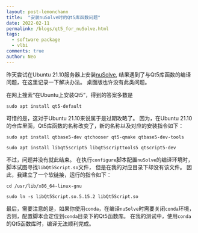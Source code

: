 ```yaml
---
layout: post-lemonchann
title:  "安装nuSolve时的Qt5库函数问题"
date: 2022-02-11
permalink: /blogs/qt5_for_nuSolve.html
tags:
  - software package
  - vlbi
comments: true
author: Neo
---
```


昨天尝试在Ubuntu 21.10服务器上安装[nuSolve](https://sourceforge.net/projects/nusolve/),
结果遇到了与Qt5库函数的编译问题，在这里记录一下解决办法。
桌面版也许没有此类问题。

<!-- more -->

在网上搜索“在Ubuntu上安装Qt5”，得到的答案多数是

```
sudo apt install qt5-default
```

可惜的是，这对于Ubuntu 21.10来说属于是过期攻略了。
因为，在Ubuntu 21.10的仓库里面，Qt5库函数的名称改变了，新的名称以及对应的安装指令如下：

```
sudo apt install qtbase5-dev qtchooser qt5-qmake qtbase5-dev-tools 

sudo apt install libqt5script5 libqt5scripttools5 qtscript5-dev
```

不过，问题并没有就此结束。
在执行`configure`脚本配置`nuSolve`的编译环境时，脚本试图寻找`libQt5Script.so`文件，
但是在我的对应目录下却没有该文件。
因此，我建立了一个软链接，运行的指令如下：

```
cd /usr/lib/x86_64-linux-gnu

sudo ln -s libQt5Script.so.5.15.2 libQt5Script.so
```

最后，需要注意的是，如果你使用`conda`，在编译`nuSolve`时需要关闭`conda`环境，
否则，配置脚本会定位到`conda`目录下的Qt5函数库。
在我的测试中，使用`conda`的Qt5函数库时，编译无法顺利完成。
